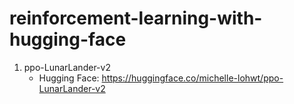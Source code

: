 # reinforcement-learning-with-hugging-face

1. ppo-LunarLander-v2
    - Hugging Face: https://huggingface.co/michelle-lohwt/ppo-LunarLander-v2
